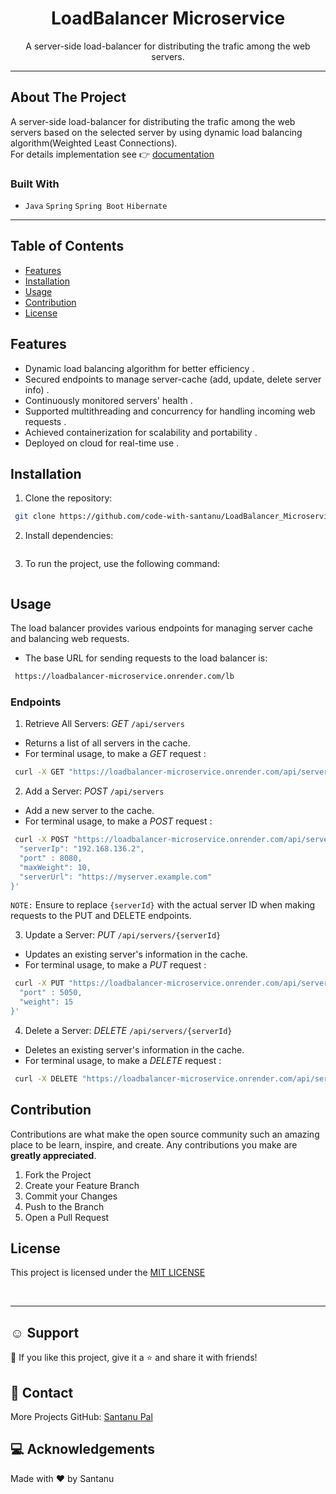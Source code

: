 <h1 align="center">LoadBalancer Microservice</h1>

  <p align="center">
   A server-side load-balancer for distributing the trafic among the web servers.
  </p>
</p>

---

## About The Project

A server-side load-balancer for distributing the trafic among the web servers based on the selected server by using dynamic load balancing algorithm(Weighted Least Connections).<br>
For details implementation see 👉 [documentation](README)<br>

### Built With

- `Java` `Spring` `Spring Boot` `Hibernate`

---

## Table of Contents

- [Features](#features)
- [Installation](#installation)
- [Usage](#usage)
- [Contribution](#contribution)
- [License](#license)

<!-- FEATURES -->

## Features

- Dynamic load balancing algorithm for better efficiency .
- Secured endpoints to manage server-cache (add, update, delete server info) .
- Continuously monitored servers' health .
- Supported multithreading and concurrency for
  handling incoming web requests .
- Achieved containerization for scalability and
  portability .
- Deployed on cloud for real-time use .

<!-- INSTALLATION -->

## Installation

1. Clone the repository:

```bash
 git clone https://github.com/code-with-santanu/LoadBalancer_Microservice.git
```

2. Install dependencies:

```bash

```

3.  To run the project, use the following command:

```bash

```

<!-- USAGE -->

## Usage

The load balancer provides various endpoints for managing server cache and balancing web requests.

- The base URL for sending requests to the load balancer is:

```bash
 https://loadbalancer-microservice.onrender.com/lb
```

### Endpoints

1. Retrieve All Servers:
   _GET_ `/api/servers`

- Returns a list of all servers in the cache.
- For terminal usage, to make a _GET_ request :

```bash
 curl -X GET "https://loadbalancer-microservice.onrender.com/api/servers"
```

2. Add a Server:
   _POST_ `/api/servers`

- Add a new server to the cache.
- For terminal usage, to make a _POST_ request :

```bash
 curl -X POST "https://loadbalancer-microservice.onrender.com/api/servers" -H "Content-Type: application/json" -d '{
  "serverIp": "192.168.136.2",
  "port" : 8080,
  "maxWeight": 10,
  "serverUrl": "https://myserver.example.com"
}'
```

`NOTE:` Ensure to replace `{serverId}` with the actual server ID when making requests to the PUT and DELETE endpoints.

3. Update a Server:
   _PUT_ `/api/servers/{serverId}`

- Updates an existing server's information in the cache.
- For terminal usage, to make a _PUT_ request :

```bash
 curl -X PUT "https://loadbalancer-microservice.onrender.com/api/servers/server3" -H "Content-Type: application/json" -d '{
  "port" : 5050,
  "weight": 15
}'
```

4. Delete a Server:
   _DELETE_ `/api/servers/{serverId}`

- Deletes an existing server's information in the cache.
- For terminal usage, to make a _DELETE_ request :

```bash
 curl -X DELETE "https://loadbalancer-microservice.onrender.com/api/servers/{serverId}"

```

<!-- CONTRIBUTION -->

## Contribution

Contributions are what make the open source community such an amazing place to be learn, inspire, and create. Any contributions you make are **greatly appreciated**.

1. Fork the Project
2. Create your Feature Branch
3. Commit your Changes
4. Push to the Branch
5. Open a Pull Request

<!-- LICENSE -->

## License

This project is licensed under the [MIT LICENSE](LICENSE)

<br>

---

<!-- SUPPORT -->

## ☺️ Support

💙 If you like this project, give it a ⭐ and share it with friends!<br>

<!-- CONTACT -->

## 🤝 Contact

More Projects
GitHub: [Santanu Pal](https://github.com/code-with-santanu)

<!-- ACKNOWLEDGEMENTS -->

## 💻 Acknowledgements

Made with ❤️ by Santanu <br><br>
